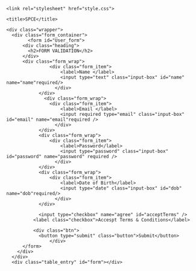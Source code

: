 <!DOCTYPE html>
<html lang="en">
<head>
    <meta charset="UTF-8">
    <meta http-equiv="X-UA-Compatible" content="IE=edge">
    <meta name="viewport" content="width=device-width, initial-scale=1.0">

    <link rel="stylesheet" href="style.css">
 
    <title>SPCE</title>
</head>
<body>

    <div class="wrapper">
      <div class="form_container">
		    <form id="User_form">
          <div class="heading">
            <h2>FORM VALIDATION</h2>
          </div>
          <div class="form_wrap">
				    <div class="form_item">
					    <label>Name </label>
					    <input type="text" class="input-box" id="name" name="name"required/>
					  </div>
			    </div>
				  <div class="form_wrap">
				    <div class="form_item">
					    <label>Email </label>
					    <input required type="email" class="input-box" id="email" name="email"required />
					  </div>
			    </div>
			    <div class="form_wrap">
				    <div class="form_item">
					    <label>Password</label>
					    <input type="password" class="input-box" id="password" name="password" required />
					  </div>
			    </div>
			    <div class="form_wrap">
				    <div class="form_item">
					    <label>Date of Birth</label>
					    <input type="date" class="input-box" id="dob" name="dob"required/>
					  </div>
			    </div>

			    <input type="checkbox" name="agree" id="acceptTerms" />
              <label class="checkbox">Accespt Terms & Conditions</label>

              <div class="btn">
                <button type="submit" class="button">Submit</button>
			        </div>
		  </form>
		</div>
	  </div>
      <div class="table_entry" id="form"></div>
  <script>

      let today = new Date();
      let dd = today.getDate();
      let mm = today.getMonth() + 1; //January is 0 so need to add 1 to make it 1!
      let yyyy = today.getFullYear();
      if (dd < 10) {
          dd = '0' + dd
      }
      if (mm < 10) {
          mm = '0' + mm
      }
      maxDate = yyyy - 18 + '-' + mm + '-' + dd;
      minDate = yyyy - 55 + '-' + mm + '-' + dd;
      document.getElementById("dob").setAttribute("min", minDate);
      document.getElementById("dob").setAttribute("max", maxDate);

      let userEntries = localStorage.getItem("form");
      if (userEntries) {
          userEntries = JSON.parse(userEntries);
      } else {
          userEntries = [];
      }

      const displayEntries = () => {
          const savedUserEntries = localStorage.getItem("form");
          let entries = "";
          if (savedUserEntries) {
              const parsedUserEntries = JSON.parse(savedUserEntries);
              entries = parsedUserEntries
                  .map((entry) => {
                      const name = `<td class='border px-4 py-2'>${entry.name}</td>`;
                      const email = `<td class='border px-4 py-2'>${entry.email}</td>`;
                      const password = `<td class='border px-4 py-2'>${entry.password}</td>`;
                      const dob = `<td class='border px-4 py-2'>${entry.dob}</td>`;
                      const acceptTerms = `<td class='border px-4 py-2'>${entry.acceptTermsAndConditions}</td>`;
                      const row = `<tr>${name} ${email} ${password} ${dob} ${acceptTerms}</tr>`;
                      return row;
                  })
                  .join("\n");
          }
          var table = `<table class="table-auto w-full"><tr>
        <th class="px-4 py-2">Name</th>
        <th class="px-4 py-2">Email</th>
        <th class="px-4 py-2">Password</th>
        <th class="px-4 py-2">Dob</th>
        <th class="px-4 py-2">Accepted terms?</th>
      </tr>${entries} </table>`;
          let details = document.getElementById("form");
          details.innerHTML = table;
      };

      const saveUserForm = (event) => {
          event.preventDefault();
          event.preventDefault();
          const name = document.getElementById("name").value;
          const email = document.getElementById("email").value;
          const password = document.getElementById("password").value;
          const dob = document.getElementById("dob").value;
          const acceptTermsAndConditions =
              document.getElementById("acceptTerms").checked;
          const userDetails = {
              name,
              email,
              password,
              dob,
              acceptTermsAndConditions,
          };
          userEntries.push(userDetails);
          localStorage.setItem("form", JSON.stringify(userEntries));

          displayEntries(); // Add this line
      };

      let form = document.getElementById("User_form");
      form.addEventListener("submit", saveUserForm, true);
      displayEntries();

  </script>


</body>
</html>
